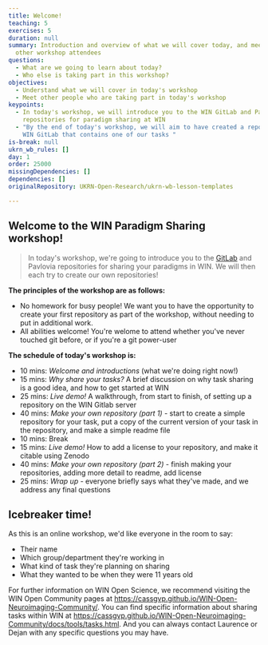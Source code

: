 ```yaml
---
title: Welcome!
teaching: 5
exercises: 5
duration: null
summary: Introduction and overview of what we will cover today, and meet the
  other workshop attendees
questions:
  - What are we going to learn about today?
  - Who else is taking part in this workshop?
objectives:
  - Understand what we will cover in today's workshop
  - Meet other people who are taking part in today's workshop
keypoints:
  - In today's workshop, we will introduce you to the WIN GitLab and Pavlovia
    repositories for paradigm sharing at WIN
  - "By the end of today's workshop, we will aim to have created a repository on
    WIN GitLab that contains one of our tasks "
is-break: null
ukrn_wb_rules: []
day: 1
order: 25000
missingDependencies: []
dependencies: []
originalRepository: UKRN-Open-Research/ukrn-wb-lesson-templates

---
```

## Welcome to the WIN Paradigm Sharing workshop!
> In today's workshop, we're going to introduce you to the <a href="https://git.fmrib.ox.ac.uk/open-science">GitLab</a> and Pavlovia repositories for sharing your paradigms in WIN. We will then each try to create our own repositories!

**The principles of the workshop are as follows:**
- No homework for busy people! We want you to have the opportunity to create your first repository as part of the workshop, without needing to put in additional work.
- All abilities welcome! You're welome to attend whether you've never touched git before, or if you're a git power-user

**The schedule of today's workshop is:**
- 10 mins: *Welcome and introductions* (what we're doing right now!)
- 15 mins: *Why share your tasks?* A brief discussion on why task sharing is a good idea, and how to get started at WIN
- 25 mins: *Live demo!* A walkthrough, from start to finish, of setting up a repository on the WIN Gitlab server
- 40 mins: *Make your own repository (part 1)* - start to create a simple repository for your task, put a copy of the current version of your task in the repository, and make a simple readme file
- 10 mins: Break
- 15 mins: *Live demo!* How to add a license to your repository, and make it citable using Zenodo
- 40 mins: *Make your own repository (part 2)* - finish making your repositories, adding more detail to readme, add license
- 25 mins: *Wrap up* - everyone briefly says what they've made, and we address any final questions

## Icebreaker time!
As this is an online workshop, we'd like everyone in the room to say:
- Their name
- Which group/department they're working in
- What kind of task they're planning on sharing
- What they wanted to be when they were 11 years old

For further information on WIN Open Science, we recommend visiting the WIN Open Community pages at <a href="https://cassgvp.github.io/WIN-Open-Neuroimaging-Community/" target="_blank">https://cassgvp.github.io/WIN-Open-Neuroimaging-Community/</a>. You can find specific information about sharing tasks within WIN at <a href="https://cassgvp.github.io/WIN-Open-Neuroimaging-Community/docs/tools/tasks.html" target="_blank">https://cassgvp.github.io/WIN-Open-Neuroimaging-Community/docs/tools/tasks.html</a>. And you can always contact Laurence or Dejan with any specific questions you may have.

